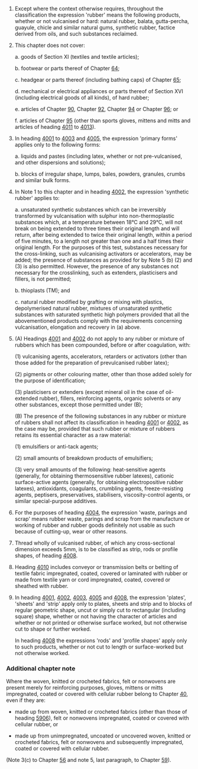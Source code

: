 1. Except where the context otherwise requires, throughout the classification the expression 'rubber' means the following products, whether or not vulcanised or hard: natural rubber, balata, gutta-percha, guayule, chicle and similar natural gums, synthetic rubber, factice derived from oils, and such substances reclaimed.

2. This chapter does not cover:

    a. goods of Section XI (textiles and textile articles);
    
    b. footwear or parts thereof of Chapter [64](/chapters/64);
    
    c. headgear or parts thereof (including bathing caps) of Chapter [65](/chapters/65);
    
    d. mechanical or electrical appliances or parts thereof of Section XVI (including electrical goods of all kinds), of hard rubber;
    
    e. articles of Chapter [90](/chapters/90), Chapter [92](/chapters/92), Chapter [94](/chapters/94) or Chapter [96](/chapters/96); or
    
    f. articles of Chapter [95](/chapters/95) (other than sports gloves, mittens and mitts and articles of heading [4011](/headings/4011) to [4013](/headings/4013)).

3. In heading [4001](/headings/4001) to [4003](/headings/4003) and [4005](/headings/4005), the expression 'primary forms' applies only to the following forms:

    a. liquids and pastes (including latex, whether or not pre-vulcanised, and other dispersions and solutions);
    
    b. blocks of irregular shape, lumps, bales, powders, granules, crumbs and similar bulk forms.

4. In Note 1 to this chapter and in heading [4002](/headings/4002), the expression 'synthetic rubber' applies to:

    a. unsaturated synthetic substances which can be irreversibly transformed by vulcanisation with sulphur into non-thermoplastic substances which, at a temperature between 18°C and 29°C, will not break on being extended to three times their original length and will return, after being extended to twice their original length, within a period of five minutes, to a length not greater than one and a half times their original length. For the purposes of this test, substances necessary for the cross-linking, such as vulcanising activators or accelerators, may be added; the presence of substances as provided for by Note 5 (b) (2) and (3) is also permitted. However, the presence of any substances not necessary for the crosslinking, such as extenders, plasticisers and fillers, is not permitted;
    
    b. thioplasts (TM); and
    
    c. natural rubber modified by grafting or mixing with plastics, depolymerised natural rubber, mixtures of unsaturated synthetic substances with saturated synthetic high polymers provided that all the abovementioned products comply with the requirements concerning vulcanisation, elongation and recovery in (a) above.

5. (A) Headings [4001](/headings/4001) and [4002](/headings/4002) do not apply to any rubber or mixture of rubbers which has been compounded, before or after coagulation, with:

    (1) vulcanising agents, accelerators, retarders or activators (other than those added for the preparation of prevulcanised rubber latex);
    
    (2) pigments or other colouring matter, other than those added solely for the purpose of identification;
    
    (3) plasticisers or extenders (except mineral oil in the case of oil-extended rubber), fillers, reinforcing agents, organic solvents or any other substances, except those permitted under (B);
    
    (B) The presence of the following substances in any rubber or mixture of rubbers shall not affect its classification in heading [4001](/headings/4001) or [4002](/headings/4002), as the case may be, provided that such rubber or mixture of rubbers retains its essential character as a raw material:
    
    (1) emulsifiers or anti-tack agents;
    
    (2) small amounts of breakdown products of emulsifiers;
    
    (3) very small amounts of the following: heat-sensitive agents (generally, for obtaining thermosensitive rubber latexes), cationic surface-active agents (generally, for obtaining electropositive rubber latexes), antioxidants, coagulants, crumbling agents, freeze-resisting agents, peptisers, preservatives, stabilisers, viscosity-control agents, or similar special-purpose additives.

6. For the purposes of heading [4004](/headings/4004), the expression 'waste, parings and scrap' means rubber waste, parings and scrap from the manufacture or working of rubber and rubber goods definitely not usable as such because of cutting-up, wear or other reasons.

7. Thread wholly of vulcanised rubber, of which any cross-sectional dimension exceeds 5mm, is to be classified as strip, rods or profile shapes, of heading [4008](/headings/4008).

8. Heading [4010](/headings/4010) includes conveyor or transmission belts or belting of textile fabric impregnated, coated, covered or laminated with rubber or made from textile yarn or cord impregnated, coated, covered or sheathed with rubber.

9. In heading [4001](/headings/4001), [4002](/headings/4002), [4003](/headings/4003), [4005](/headings/4005) and [4008](/headings/4008), the expression 'plates', 'sheets' and 'strip' apply only to plates, sheets and strip and to blocks of regular geometric shape, uncut or simply cut to rectangular (including square) shape, whether or not having the character of articles and whether or not printed or otherwise surface worked, but not otherwise cut to shape or further worked.

    In heading [4008](/headings/4008) the expressions 'rods' and 'profile shapes' apply only to such products, whether or not cut to length or surface-worked but not otherwise worked.

### Additional chapter note

Where the woven, knitted or crocheted fabrics, felt or nonwovens are present merely for reinforcing purposes, gloves, mittens or mitts impregnated, coated or covered with cellular rubber belong to Chapter [40](/chapters/40), even if they are:

- made up from woven, knitted or crocheted fabrics (other than those of heading [5906](/headings/5906)), felt or nonwovens impregnated, coated or covered with cellular rubber, or
    
- made up from unimpregnated, uncoated or uncovered woven, knitted or crocheted fabrics, felt or nonwovens and subsequently impregnated, coated or covered with cellular rubber.

(Note 3(c) to Chapter [56](/chapters/56) and note 5, last paragraph, to Chapter [59](/chapters/59)).
